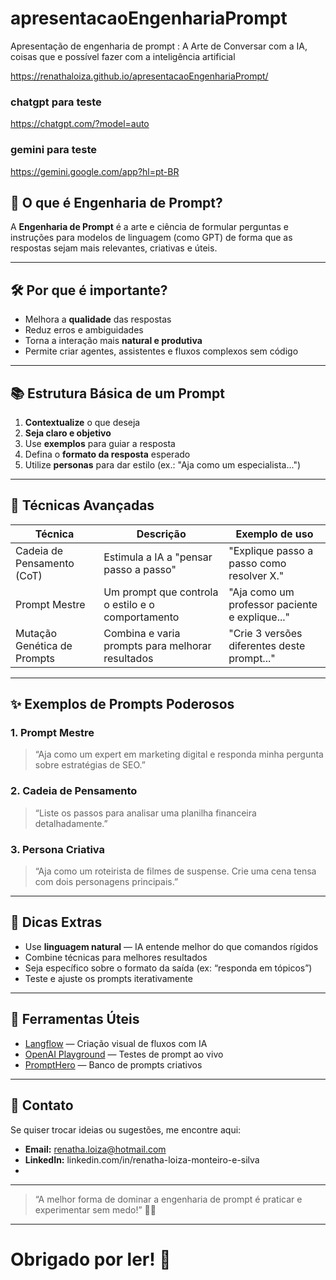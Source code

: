 # apresentacaoEngenhariaPrompt
Apresentação de engenharia de prompt : A Arte de Conversar com a IA,  coisas que e possível fazer com a inteligência artificial

https://renathaloiza.github.io/apresentacaoEngenhariaPrompt/

### chatgpt para teste
https://chatgpt.com/?model=auto

### gemini para teste
https://gemini.google.com/app?hl=pt-BR

## 🎯 O que é Engenharia de Prompt?

A **Engenharia de Prompt** é a arte e ciência de formular perguntas e instruções para modelos de linguagem (como GPT) de forma que as respostas sejam mais relevantes, criativas e úteis.

---

## 🛠️ Por que é importante?

- Melhora a **qualidade** das respostas  
- Reduz erros e ambiguidades  
- Torna a interação mais **natural e produtiva**  
- Permite criar agentes, assistentes e fluxos complexos sem código

---

## 📚 Estrutura Básica de um Prompt

1. **Contextualize** o que deseja  
2. **Seja claro e objetivo**  
3. Use **exemplos** para guiar a resposta  
4. Defina o **formato da resposta** esperado  
5. Utilize **personas** para dar estilo (ex.: "Aja como um especialista...")

---

## 🧩 Técnicas Avançadas

| Técnica                     | Descrição                                            | Exemplo de uso                              |
|----------------------------|-----------------------------------------------------|---------------------------------------------|
| Cadeia de Pensamento (CoT) | Estimula a IA a "pensar passo a passo"              | "Explique passo a passo como resolver X."  |
| Prompt Mestre              | Um prompt que controla o estilo e o comportamento   | "Aja como um professor paciente e explique..." |
| Mutação Genética de Prompts| Combina e varia prompts para melhorar resultados    | "Crie 3 versões diferentes deste prompt..." |

---

## ✨ Exemplos de Prompts Poderosos

### 1. Prompt Mestre

> “Aja como um expert em marketing digital e responda minha pergunta sobre estratégias de SEO.”

### 2. Cadeia de Pensamento

> “Liste os passos para analisar uma planilha financeira detalhadamente.”

### 3. Persona Criativa

> “Aja como um roteirista de filmes de suspense. Crie uma cena tensa com dois personagens principais.”

---

## 📌 Dicas Extras

- Use **linguagem natural** — IA entende melhor do que comandos rígidos  
- Combine técnicas para melhores resultados  
- Seja específico sobre o formato da saída (ex: “responda em tópicos”)  
- Teste e ajuste os prompts iterativamente  

---

## 🌟 Ferramentas Úteis

- [Langflow](https://langflow.com) — Criação visual de fluxos com IA  
- [OpenAI Playground](https://platform.openai.com/playground) — Testes de prompt ao vivo  
- [PromptHero](https://prompthero.com) — Banco de prompts criativos  

---

## 🤝 Contato

Se quiser trocar ideias ou sugestões, me encontre aqui:

- **Email:** renatha.loiza@hotmail.com
- **LinkedIn:** linkedin.com/in/renatha-loiza-monteiro-e-silva  
-

---

> “A melhor forma de dominar a engenharia de prompt é praticar e experimentar sem medo!” 🚀💬

---

# Obrigado por ler! 🙌

